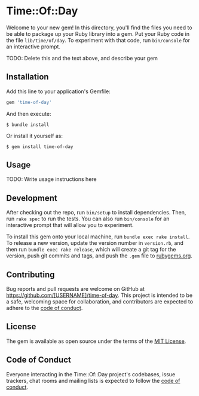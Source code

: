 # Time::Of::Day

Welcome to your new gem! In this directory, you'll find the files you need to be able to package up your Ruby library into a gem. Put your Ruby code in the file `lib/time/of/day`. To experiment with that code, run `bin/console` for an interactive prompt.

TODO: Delete this and the text above, and describe your gem

## Installation

Add this line to your application's Gemfile:

```ruby
gem 'time-of-day'
```

And then execute:

    $ bundle install

Or install it yourself as:

    $ gem install time-of-day

## Usage

TODO: Write usage instructions here

## Development

After checking out the repo, run `bin/setup` to install dependencies. Then, run `rake spec` to run the tests. You can also run `bin/console` for an interactive prompt that will allow you to experiment.

To install this gem onto your local machine, run `bundle exec rake install`. To release a new version, update the version number in `version.rb`, and then run `bundle exec rake release`, which will create a git tag for the version, push git commits and tags, and push the `.gem` file to [rubygems.org](https://rubygems.org).

## Contributing

Bug reports and pull requests are welcome on GitHub at https://github.com/[USERNAME]/time-of-day. This project is intended to be a safe, welcoming space for collaboration, and contributors are expected to adhere to the [code of conduct](https://github.com/[USERNAME]/time-of-day/blob/master/CODE_OF_CONDUCT.md).


## License

The gem is available as open source under the terms of the [MIT License](https://opensource.org/licenses/MIT).

## Code of Conduct

Everyone interacting in the Time::Of::Day project's codebases, issue trackers, chat rooms and mailing lists is expected to follow the [code of conduct](https://github.com/[USERNAME]/time-of-day/blob/master/CODE_OF_CONDUCT.md).
